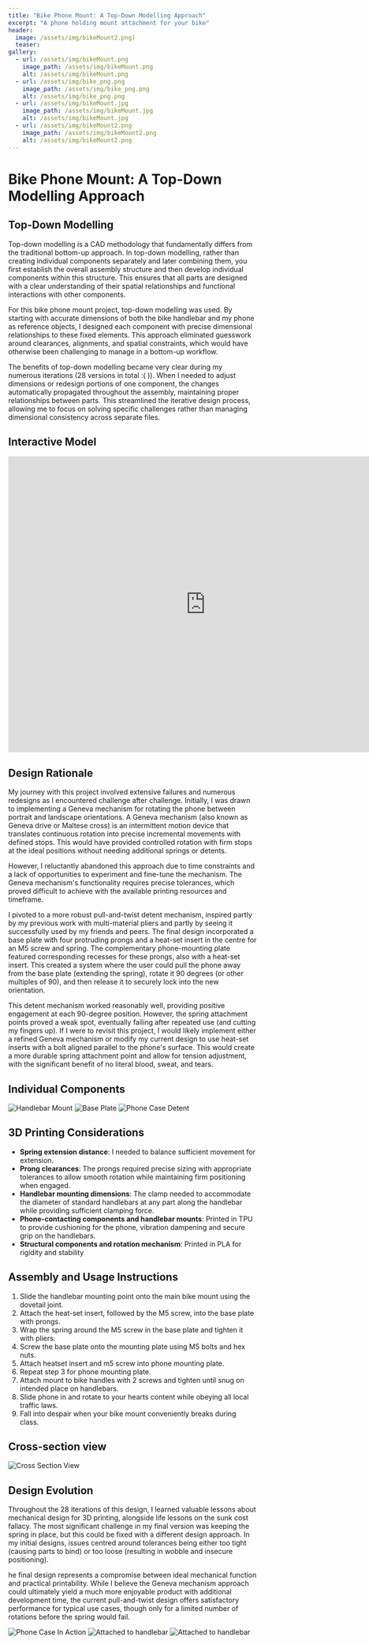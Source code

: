 ```yaml
---
title: "Bike Phone Mount: A Top-Down Modelling Approach"
excerpt: "A phone holding mount attachment for your bike"
header:
  image: /assets/img/bikeMount2.png)
  teaser: 
gallery:
  - url: /assets/img/bikeMount.png
    image_path: /assets/img/bikeMount.png
    alt: /assets/img/bikeMount.png
  - url: /assets/img/bike_png.png
    image_path: /assets/img/bike_png.png
    alt: /assets/img/bike_png.png
  - url: /assets/img/bikeMount.jpg
    image_path: /assets/img/bikeMount.jpg
    alt: /assets/img/bikeMount.jpg
  - url: /assets/img/bikeMount2.png
    image_path: /assets/img/bikeMount2.png
    alt: /assets/img/bikeMount2.png
---
```


# Bike Phone Mount: A Top-Down Modelling Approach

## Top-Down Modelling

Top-down modelling is a CAD methodology that fundamentally differs from the traditional bottom-up approach. In top-down modelling, rather than creating individual components separately and later combining them, you first establish the overall assembly structure and then develop individual components within this structure. This ensures that all parts are designed with a clear understanding of their spatial relationships and functional interactions with other components.

For this bike phone mount project, top-down modelling was used. By starting with accurate dimensions of both the bike handlebar and my phone as reference objects, I designed each component with precise dimensional relationships to these fixed elements. This approach eliminated guesswork around clearances, alignments, and spatial constraints, which would have otherwise been challenging to manage in a bottom-up workflow.

The benefits of top-down modelling became very clear during my numerous iterations (28 versions in total :( )). When I needed to adjust dimensions or redesign portions of one component, the changes automatically propagated throughout the assembly, maintaining proper relationships between parts. This streamlined the iterative design process, allowing me to focus on solving specific challenges rather than managing dimensional consistency across separate files.

## Interactive Model

<iframe src="https://vanderbilt643.autodesk360.com/shares/public/SH286ddQT78850c0d8a41f9786e334bca423?mode=embed" width="800" height="600" allowfullscreen="true" webkitallowfullscreen="true" mozallowfullscreen="true"  frameborder="0"></iframe>

## Design Rationale

My journey with this project involved extensive failures and numerous redesigns as I encountered challenge after challenge. Initially, I was drawn to implementing a Geneva mechanism for rotating the phone between portrait and landscape orientations. A Geneva mechanism (also known as Geneva drive or Maltese cross) is an intermittent motion device that translates continuous rotation into precise incremental movements with defined stops. This would have provided controlled rotation with firm stops at the ideal positions without needing additional springs or detents.

However, I reluctantly abandoned this approach due to time constraints and a lack of opportunities to experiment and fine-tune the mechanism. The Geneva mechanism's functionality requires precise tolerances, which proved difficult to achieve with the available printing resources and timeframe.

I pivoted to a more robust pull-and-twist detent mechanism, inspired partly by my previous work with multi-material pliers and partly by seeing it successfully used by my friends and peers. The final design incorporated a base plate with four protruding prongs and a heat-set insert in the centre for an M5 screw and spring. The complementary phone-mounting plate featured corresponding recesses for these prongs, also with a heat-set insert. This created a system where the user could pull the phone away from the base plate (extending the spring), rotate it 90 degrees (or other multiples of 90), and then release it to securely lock into the new orientation.

This detent mechanism worked reasonably well, providing positive engagement at each 90-degree position. However, the spring attachment points proved a weak spot, eventually failing after repeated use (and cutting my fingers up). If I were to revisit this project, I would likely implement either a refined Geneva mechanism or modify my current design to use heat-set inserts with a bolt aligned parallel to the phone's surface. This would create a more durable spring attachment point and allow for tension adjustment, with the significant benefit of no literal blood, sweat, and tears.

## Individual Components
![Handlebar Mount](/assets/img/HandleMount.png)
![Base Plate](/assets/img/BasePlate.png)
![Phone Case Detent](/assets/img/PhoneCaseDetent.png)

## 3D Printing Considerations

- **Spring extension distance**: I needed to balance sufficient movement for extension.
- **Prong clearances**: The prongs required precise sizing with appropriate tolerances to allow smooth rotation while maintaining firm positioning when engaged.
- **Handlebar mounting dimensions**: The clamp needed to accommodate the diameter of standard handlebars at any part along the handlebar while providing sufficient clamping force.
- **Phone-contacting components and handlebar mounts**: Printed in TPU to provide cushioning for the phone, vibration dampening and secure grip on the handlebars.
- **Structural components and rotation mechanism**: Printed in PLA for rigidity and stability

## Assembly and Usage Instructions
1. Slide the handlebar mounting point onto the main bike mount using the dovetail joint.
2. Attach the heat-set insert, followed by the M5 screw, into the base plate with prongs.
3. Wrap the spring around the M5 screw in the base plate and tighten it with pliers.
4. Screw the base plate onto the mounting plate using M5 bolts and hex nuts.
4. Attach heatset insert and m5 screw into phone mounting plate.
5. Repeat step 3 for phone mounting plate.
6. Attach mount to bike handles with 2 screws and tighten until snug on intended place on handlebars.
7. Slide phone in and rotate to your hearts content while obeying all local traffic laws.
8. Fall into despair when your bike mount conveniently breaks during class.

## Cross-section view
![Cross Section View](/assets/img/crossSection.png)

## Design Evolution

Throughout the 28 iterations of this design, I learned valuable lessons about mechanical design for 3D printing, alongside life lessons on the sunk cost fallacy. The most significant challenge in my final version was keeping the spring in place, but this could be fixed with a different design approach. In my initial designs, issues centred around tolerances being either too tight (causing parts to bind) or too loose (resulting in wobble and insecure positioning).

he final design represents a compromise between ideal mechanical function and practical printability. While I believe the Geneva mechanism approach could ultimately yield a much more enjoyable product with additional development time, the current pull-and-twist design offers satisfactory performance for typical use cases, though only for a limited number of rotations before the spring would fail.

![Phone Case In Action](/assets/img/PhoneMount.gif)
![Attached to handlebar](/assets/img/irl.png)
![Attached to handlebar](/assets/img/bikeMount.png)